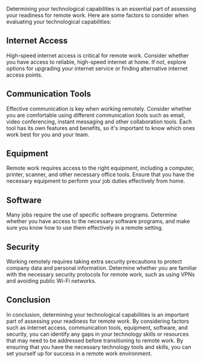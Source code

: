 
Determining your technological capabilities is an essential part of assessing your readiness for remote work. Here are some factors to consider when evaluating your technological capabilities:

Internet Access
---------------

High-speed internet access is critical for remote work. Consider whether you have access to reliable, high-speed internet at home. If not, explore options for upgrading your internet service or finding alternative internet access points.

Communication Tools
-------------------

Effective communication is key when working remotely. Consider whether you are comfortable using different communication tools such as email, video conferencing, instant messaging and other collaboration tools. Each tool has its own features and benefits, so it's important to know which ones work best for you and your team.

Equipment
---------

Remote work requires access to the right equipment, including a computer, printer, scanner, and other necessary office tools. Ensure that you have the necessary equipment to perform your job duties effectively from home.

Software
--------

Many jobs require the use of specific software programs. Determine whether you have access to the necessary software programs, and make sure you know how to use them effectively in a remote setting.

Security
--------

Working remotely requires taking extra security precautions to protect company data and personal information. Determine whether you are familiar with the necessary security protocols for remote work, such as using VPNs and avoiding public Wi-Fi networks.

Conclusion
----------

In conclusion, determining your technological capabilities is an important part of assessing your readiness for remote work. By considering factors such as internet access, communication tools, equipment, software, and security, you can identify any gaps in your technology skills or resources that may need to be addressed before transitioning to remote work. By ensuring that you have the necessary technology tools and skills, you can set yourself up for success in a remote work environment.
